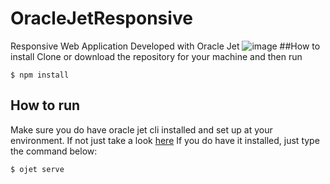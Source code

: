 # OracleJetResponsive
Responsive Web Application Developed with Oracle Jet
![image](https://user-images.githubusercontent.com/22660678/101998826-6d928c80-3cb5-11eb-85bc-7db11cd1a521.png)
##How to install
Clone or download the repository for your machine and then run

```console
$ npm install
```

## How to run
Make sure you do have oracle jet cli installed and set up at your environment. If not just take a look [here](https://docs.oracle.com/en/middleware/developer-tools/jet/tutorials/jetin/index.html)
If you do have it installed, just type the command below:

```console
$ ojet serve
```

